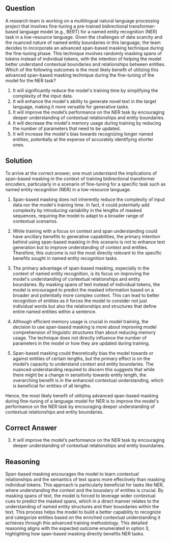 ## Question

A research team is working on a multilingual natural language processing project that involves fine-tuning a pre-trained bidirectional transformer-based language model (e.g., BERT) for a named entity recognition (NER) task in a low-resource language. Given the challenges of data scarcity and the nuanced nature of named entity boundaries in this language, the team decides to incorporate an advanced span-based masking technique during the fine-tuning phase. This technique involves randomly masking spans of tokens instead of individual tokens, with the intention of helping the model better understand contextual boundaries and relationships between entities. Which of the following outcomes is the most likely benefit of utilizing this advanced span-based masking technique during the fine-tuning of the model for the NER task?

1. It will significantly reduce the model's training time by simplifying the complexity of the input data.
2. It will enhance the model's ability to generate novel text in the target language, making it more versatile for generative tasks.
3. It will improve the model’s performance on the NER task by encouraging deeper understanding of contextual relationships and entity boundaries.
4. It will decrease the model's memory usage during training by reducing the number of parameters that need to be updated.
5. It will increase the model's bias towards recognizing longer named entities, potentially at the expense of accurately identifying shorter ones.

## Solution

To arrive at the correct answer, one must understand the implications of span-based masking in the context of training bidirectional transformer encoders, particularly in a scenario of fine-tuning for a specific task such as named entity recognition (NER) in a low-resource language.

1. Span-based masking does not inherently reduce the complexity of input data nor the model's training time. In fact, it could potentially add complexity by introducing variability in the lengths of masked sequences, requiring the model to adapt to a broader range of contextual scenarios.

2. While training with a focus on context and span understanding could have ancillary benefits to generative capabilities, the primary intention behind using span-based masking in this scenario is not to enhance text generation but to improve understanding of context and entities. Therefore, this outcome is not the most directly relevant to the specific benefits sought in named entity recognition tasks.

3. The primary advantage of span-based masking, especially in the context of named entity recognition, is its focus on improving the model's understanding of contextual relationships and entity boundaries. By masking spans of text instead of individual tokens, the model is encouraged to predict the masked information based on a broader and potentially more complex context. This can lead to better recognition of entities as it forces the model to consider not just individual words but also the relationships and structures that define entire named entities within a sentence.

4. Although efficient memory usage is crucial in model training, the decision to use span-based masking is more about improving model comprehension of linguistic structures than about reducing memory usage. The technique does not directly influence the number of parameters in the model or how they are updated during training.

5. Span-based masking could theoretically bias the model towards or against entities of certain lengths, but the primary effect is on the model’s capacity to understand context and entity boundaries. The nuanced understanding required to discern this suggests that while there might be a change in sensitivity towards entity length, the overarching benefit is in the enhanced contextual understanding, which is beneficial for entities of all lengths.

Hence, the most likely benefit of utilizing advanced span-based masking during fine-tuning of a language model for NER is to improve the model's performance on the NER task by encouraging deeper understanding of contextual relationships and entity boundaries.

## Correct Answer

3. It will improve the model’s performance on the NER task by encouraging deeper understanding of contextual relationships and entity boundaries.

## Reasoning

Span-based masking encourages the model to learn contextual relationships and the semantics of text spans more effectively than masking individual tokens. This approach is particularly beneficial for tasks like NER, where understanding the context and the boundary of entities is crucial. By masking spans of text, the model is forced to leverage wider contextual cues to predict the masked spans, which in a direct manner relates to the understanding of named entity structures and their boundaries within the text. This process helps the model to build a better capability to recognize and categorize entities based on the enriched contextual understanding it achieves through this advanced training methodology. This detailed reasoning aligns with the expected outcome enumerated in option 3, highlighting how span-based masking directly benefits NER tasks.